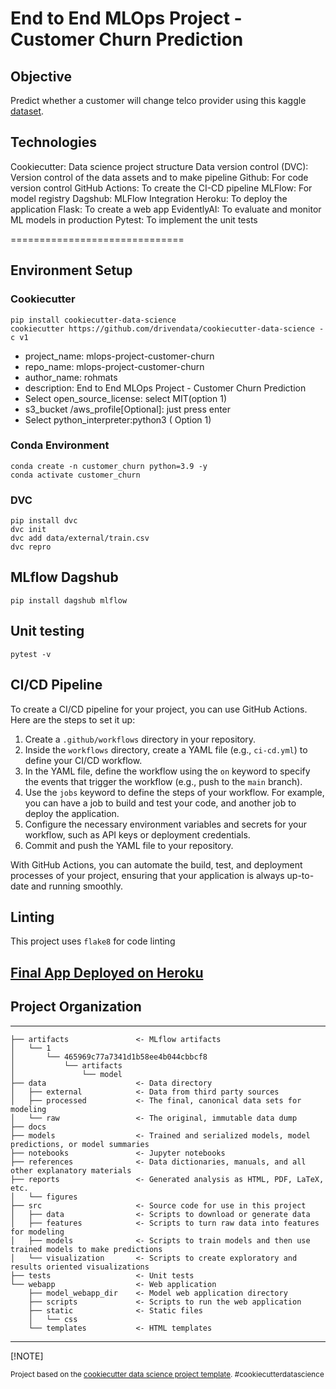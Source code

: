 # End to End MLOps Project - Customer Churn Prediction
## Objective
Predict whether a customer will change telco provider using this kaggle [dataset](https://www.kaggle.com/c/customer-churn-prediction-2020/data?select=train.csv).

## Technologies
Cookiecutter: Data science project structure
Data version control (DVC): Version control of the data assets and to make pipeline
Github: For code version control
GitHub Actions: To create the CI-CD pipeline
MLFlow: For model registry
Dagshub: MLFlow Integration
Heroku: To deploy the application
Flask: To create a web app
EvidentlyAI: To evaluate and monitor ML models in production
Pytest: To implement the unit tests

==============================

## Environment Setup
### Cookiecutter
```shell
pip install cookiecutter-data-science
cookiecutter https://github.com/drivendata/cookiecutter-data-science -c v1
```
- project_name: mlops-project-customer-churn
- repo_name: mlops-project-customer-churn
- author_name: rohmats
- description: End to End MLOps Project - Customer Churn Prediction
- Select open_source_license: select MIT(option 1)
- s3_bucket /aws_profile[Optional]: just press enter
- Select python_interpreter:python3 ( Option 1)

### Conda Environment
```shell
conda create -n customer_churn python=3.9 -y 
conda activate customer_churn
```

### DVC
```shell
pip install dvc 
dvc init 
dvc add data/external/train.csv
dvc repro
```
## MLflow Dagshub
```shell
pip install dagshub mlflow
```

## Unit testing
```shell
pytest -v 
```

## CI/CD Pipeline
To create a CI/CD pipeline for your project, you can use GitHub Actions. Here are the steps to set it up:

1. Create a `.github/workflows` directory in your repository.
2. Inside the `workflows` directory, create a YAML file (e.g., `ci-cd.yml`) to define your CI/CD workflow.
3. In the YAML file, define the workflow using the `on` keyword to specify the events that trigger the workflow (e.g., push to the `main` branch).
4. Use the `jobs` keyword to define the steps of your workflow. For example, you can have a job to build and test your code, and another job to deploy the application.
5. Configure the necessary environment variables and secrets for your workflow, such as API keys or deployment credentials.
6. Commit and push the YAML file to your repository.

With GitHub Actions, you can automate the build, test, and deployment processes of your project, ensuring that your application is always up-to-date and running smoothly.

## Linting
This project uses `flake8` for code linting

## [Final App Deployed on Heroku](https://mlops-sur-a44e15b513c2.herokuapp.com/)

## Project Organization
------------
    ├── artifacts               <- MLflow artifacts
    │   └── 1
    │       └── 465969c77a7341d1b58ee4b044cbbcf8
    │           └── artifacts
    │               └── model
    ├── data                    <- Data directory
    │   ├── external            <- Data from third party sources
    │   ├── processed           <- The final, canonical data sets for modeling
    │   └── raw                 <- The original, immutable data dump
    ├── docs
    ├── models                  <- Trained and serialized models, model predictions, or model summaries
    ├── notebooks               <- Jupyter notebooks
    ├── references              <- Data dictionaries, manuals, and all other explanatory materials
    ├── reports                 <- Generated analysis as HTML, PDF, LaTeX, etc.
    │   └── figures
    ├── src                     <- Source code for use in this project
    │   ├── data                <- Scripts to download or generate data
    │   ├── features            <- Scripts to turn raw data into features for modeling
    │   ├── models              <- Scripts to train models and then use trained models to make predictions
    │   └── visualization       <- Scripts to create exploratory and results oriented visualizations
    ├── tests                   <- Unit tests
    └── webapp                  <- Web application
        ├── model_webapp_dir    <- Model web application directory
        ├── scripts             <- Scripts to run the web application
        ├── static              <- Static files
        │   └── css
        └── templates           <- HTML templates
--------

[!NOTE]  
<p><small>Project based on the <a target="_blank" href="https://drivendata.github.io/cookiecutter-data-science/">cookiecutter data science project template</a>. #cookiecutterdatascience</small></p>
